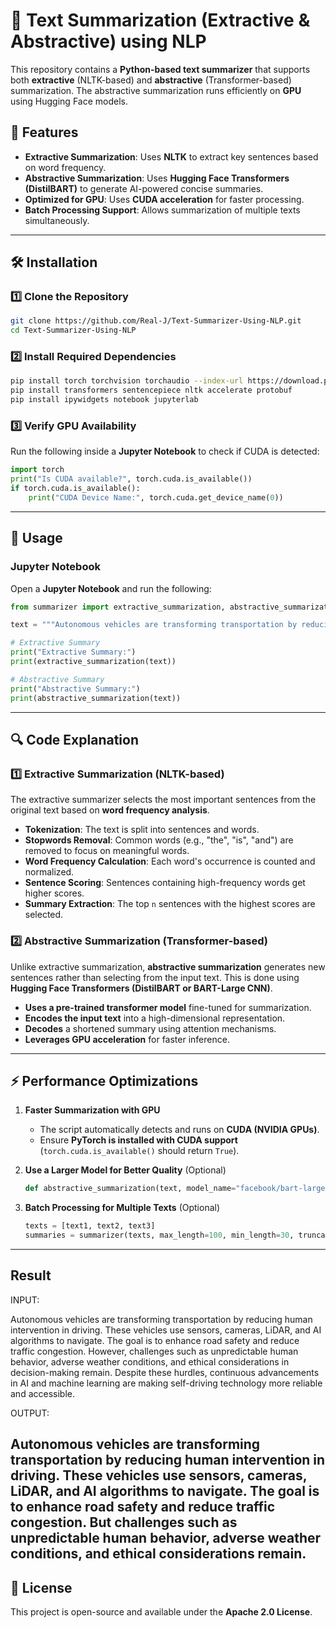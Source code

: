 # 🚀 Text Summarization (Extractive & Abstractive) using NLP

This repository contains a **Python-based text summarizer** that supports both **extractive** (NLTK-based) and **abstractive** (Transformer-based) summarization. The abstractive summarization runs efficiently on **GPU** using Hugging Face models.

## 📌 Features
- **Extractive Summarization**: Uses **NLTK** to extract key sentences based on word frequency.
- **Abstractive Summarization**: Uses **Hugging Face Transformers (DistilBART)** to generate AI-powered concise summaries.
- **Optimized for GPU**: Uses **CUDA acceleration** for faster processing.
- **Batch Processing Support**: Allows summarization of multiple texts simultaneously.

---
## 🛠 Installation
### 1️⃣ Clone the Repository
```bash
git clone https://github.com/Real-J/Text-Summarizer-Using-NLP.git
cd Text-Summarizer-Using-NLP
```

### 2️⃣ Install Required Dependencies
```bash
pip install torch torchvision torchaudio --index-url https://download.pytorch.org/whl/cu121
pip install transformers sentencepiece nltk accelerate protobuf
pip install ipywidgets notebook jupyterlab
```

### 3️⃣ Verify GPU Availability
Run the following inside a **Jupyter Notebook** to check if CUDA is detected:
```python
import torch
print("Is CUDA available?", torch.cuda.is_available())
if torch.cuda.is_available():
    print("CUDA Device Name:", torch.cuda.get_device_name(0))
```

---
## 🚀 Usage
### **Jupyter Notebook**
Open a **Jupyter Notebook** and run the following:

```python
from summarizer import extractive_summarization, abstractive_summarization

text = """Autonomous vehicles are transforming transportation by reducing human intervention in driving. These vehicles use sensors, cameras, LiDAR, and AI algorithms to navigate. The goal is to enhance road safety and reduce traffic congestion. However, challenges such as unpredictable human behavior, adverse weather conditions, and ethical considerations in decision-making remain. Despite these hurdles, continuous advancements in AI and machine learning are making self-driving technology more reliable and accessible."""

# Extractive Summary
print("Extractive Summary:")
print(extractive_summarization(text))

# Abstractive Summary
print("Abstractive Summary:")
print(abstractive_summarization(text))
```

---
## 🔍 Code Explanation
### 1️⃣ **Extractive Summarization (NLTK-based)**
The extractive summarizer selects the most important sentences from the original text based on **word frequency analysis**.

- **Tokenization**: The text is split into sentences and words.
- **Stopwords Removal**: Common words (e.g., "the", "is", "and") are removed to focus on meaningful words.
- **Word Frequency Calculation**: Each word's occurrence is counted and normalized.
- **Sentence Scoring**: Sentences containing high-frequency words get higher scores.
- **Summary Extraction**: The top `n` sentences with the highest scores are selected.

### 2️⃣ **Abstractive Summarization (Transformer-based)**
Unlike extractive summarization, **abstractive summarization** generates new sentences rather than selecting from the input text. This is done using **Hugging Face Transformers (DistilBART or BART-Large CNN)**.

- **Uses a pre-trained transformer model** fine-tuned for summarization.
- **Encodes the input text** into a high-dimensional representation.
- **Decodes** a shortened summary using attention mechanisms.
- **Leverages GPU acceleration** for faster inference.

---
## ⚡ Performance Optimizations
1. **Faster Summarization with GPU**
   - The script automatically detects and runs on **CUDA (NVIDIA GPUs)**.
   - Ensure **PyTorch is installed with CUDA support** (`torch.cuda.is_available()` should return `True`).

2. **Use a Larger Model for Better Quality** (Optional)
   ```python
   def abstractive_summarization(text, model_name="facebook/bart-large-cnn"):
   ```

3. **Batch Processing for Multiple Texts** (Optional)
   ```python
   texts = [text1, text2, text3]
   summaries = summarizer(texts, max_length=100, min_length=30, truncation=True)
   ```
---
## Result

INPUT: 

Autonomous vehicles are transforming transportation by reducing human
intervention in driving. These vehicles use sensors, cameras, LiDAR,
and AI algorithms to navigate. The goal is to enhance road safety and
reduce traffic congestion. However, challenges such as
unpredictable human behavior, adverse weather conditions, and ethical
considerations in decision-making remain. Despite these hurdles,
continuous advancements in AI and machine learning are making self-driving 
technology more reliable and accessible.

OUTPUT:

Autonomous vehicles are transforming transportation by reducing human intervention in driving. 
These vehicles use sensors, cameras, LiDAR, and AI algorithms to navigate. The goal is to enhance 
road safety and reduce traffic congestion. But challenges such as unpredictable human behavior,
adverse weather conditions, and ethical considerations remain.
---
## 📜 License
This project is open-source and available under the **Apache 2.0 License**.

